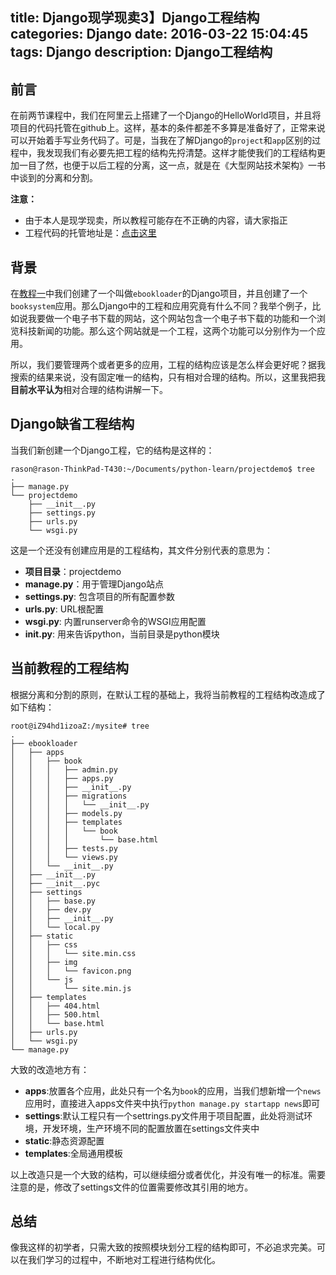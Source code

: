 title: Django现学现卖3】Django工程结构
categories: Django
date: 2016-03-22 15:04:45
tags: Django
description: Django工程结构
---

## 前言

在前两节课程中，我们在阿里云上搭建了一个Django的HelloWorld项目，并且将项目的代码托管在github上。这样，基本的条件都差不多算是准备好了，正常来说可以开始着手写业务代码了。可是，当我在了解Django的`project`和`app`区别的过程中，我发现我们有必要先把工程的结构先捋清楚。这样才能使我们的工程结构更加一目了然，也便于以后工程的分离，这一点，就是在《大型网站技术架构》一书中谈到的分离和分割。

**注意：**

- 由于本人是现学现卖，所以教程可能存在不正确的内容，请大家指正
- 工程代码的托管地址是：[点击这里](https://github.com/rason/HelloPython.git)

## 背景

在[教程一](http://rason.me/2016/03/03/Deploy-django-on-aliyun/)中我们创建了一个叫做`ebookloader`的Django项目，并且创建了一个`booksystem`应用。那么Django中的工程和应用究竟有什么不同？我举个例子，比如说我要做一个电子书下载的网站，这个网站包含一个电子书下载的功能和一个浏览科技新闻的功能。那么这个网站就是一个工程，这两个功能可以分别作为一个应用。

所以，我们要管理两个或者更多的应用，工程的结构应该是怎么样会更好呢？据我搜索的结果来说，没有固定唯一的结构，只有相对合理的结构。所以，这里我把我**目前水平认为**相对合理的结构讲解一下。

<!-- more -->

## Django缺省工程结构

当我们新创建一个Django工程，它的结构是这样的：

```
rason@rason-ThinkPad-T430:~/Documents/python-learn/projectdemo$ tree
.
├── manage.py
└── projectdemo
    ├── __init__.py
    ├── settings.py
    ├── urls.py
    └── wsgi.py

```
这是一个还没有创建应用是的工程结构，其文件分别代表的意思为：

- **项目目录**：projectdemo
- **manage.py**：用于管理Django站点
- **settings.py**: 包含项目的所有配置参数
- **urls.py**: URL根配置
- **wsgi.py**: 内置runserver命令的WSGI应用配置
- **__init__.py**: 用来告诉python，当前目录是python模块

## 当前教程的工程结构

根据分离和分割的原则，在默认工程的基础上，我将当前教程的工程结构改造成了如下结构：

```
root@iZ94hd1izoaZ:/mysite# tree
.
├── ebookloader
│   ├── apps
│   │   ├── book
│   │   │   ├── admin.py
│   │   │   ├── apps.py
│   │   │   ├── __init__.py
│   │   │   ├── migrations
│   │   │   │   └── __init__.py
│   │   │   ├── models.py
│   │   │   ├── templates
│   │   │   │   └── book
│   │   │   │       └── base.html
│   │   │   ├── tests.py
│   │   │   └── views.py
│   │   └── __init__.py
│   ├── __init__.py
│   ├── __init__.pyc
│   ├── settings
│   │   ├── base.py
│   │   ├── dev.py
│   │   ├── __init__.py
│   │   └── local.py
│   ├── static
│   │   ├── css
│   │   │   └── site.min.css
│   │   ├── img
│   │   │   └── favicon.png
│   │   └── js
│   │       └── site.min.js
│   ├── templates
│   │   ├── 404.html
│   │   ├── 500.html
│   │   └── base.html
│   ├── urls.py
│   └── wsgi.py
└── manage.py

```

大致的改造地方有：

- **apps**:放置各个应用，此处只有一个名为`book`的应用，当我们想新增一个`news`应用时，直接进入apps文件夹中执行`python manage.py startapp news`即可
- **settings**:默认工程只有一个settrings.py文件用于项目配置，此处将测试环境，开发环境，生产环境不同的配置放置在settings文件夹中
- **static**:静态资源配置
- **templates**:全局通用模板

以上改造只是一个大致的结构，可以继续细分或者优化，并没有唯一的标准。需要注意的是，修改了settings文件的位置需要修改其引用的地方。

## 总结

像我这样的初学者，只需大致的按照模块划分工程的结构即可，不必追求完美。可以在我们学习的过程中，不断地对工程进行结构优化。
